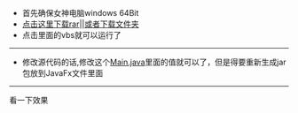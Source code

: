 + 首先确保女神电脑windows 64Bit 
+ [点击这里下载rar](https://github.com/ARainyNight/ValentinesDay/blob/master/JavaFX.rar)||[或者下载文件夹](https://github.com/ARainyNight/ValentinesDay/tree/master/JavaFX)
+ 点击里面的vbs就可以运行了

-------------

+ 修改源代码的话,修改这个[Main.java](https://github.com/ARainyNight/ValentinesDay/blob/master/LoveApp/src/sample/Main.java)里面的值就可以了，但是得要重新生成jar包放到JavaFx文件里面

--------------

看一下效果

![]()